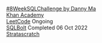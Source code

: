 [#8WeekSQLChallenge by Danny Ma](https://8weeksqlchallenge.com/) \
[Khan Academy](https://www.khanacademy.org/computing/computer-programming/sql) \
[LeetCode](https://leetcode.com/study-plan/sql/?progress=xsepapgd) Ongoing\
[SQLBolt](https://sqlbolt.com/) Completed 06 Oct 2022\
[Stratascratch](https://platform.stratascratch.com/coding)
